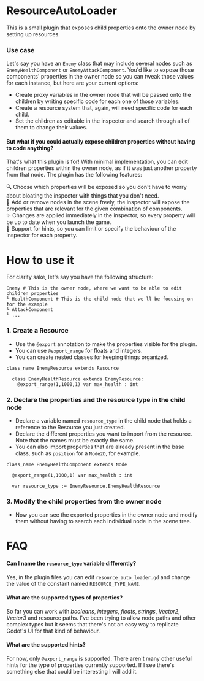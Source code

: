 # ResourceAutoLoader
This is a small plugin that exposes child properties onto the owner node by setting up resources.

### Use case
Let's say you have an `Enemy` class that may include several nodes such as `EnemyHealthComponent` or `EnemyAttackComponent`. You'd like to expose those components' properties in the owner node so you can tweak those values for each instance, but here are your current options:
- Create proxy variables in the owner node that will be passed onto the children by writing specific code for each one of those variables.
- Create a resource system that, again, will need specific code for each child.
- Set the children as editable in the inspector and search through all of them to change their values.

#### But what if you could actually expose children properties without having to code anything?
That's what this plugin is for! With minimal implementation, you can edit children properties within the owner node, as if it was just another property from that node. The plugin has the following features:

🔍 Choose which properties will be exposed so you don't have to worry about bloating the inspector with things that you don't need.<br>
🧩 Add or remove nodes in the scene freely, the inspector will expose the properties that are relevant for the given combination of components.<br>
✨ Changes are applied immediately in the inspector, so every property will be up to date when you launch the game.<br>
🚩 Support for hints, so you can limit or specify the behaviour of the inspector for each property.

# How to use it
For clarity sake, let's say you have the following structure:
```gdscript
Enemy # This is the owner node, where we want to be able to edit children properties
└ HealthComponent # This is the child node that we'll be focusing on for the example
└ AttackComponent
└ ...
```
### 1. Create a Resource
- Use the `@export` annotation to make the properties visible for the plugin.
- You can use `@export_range` for floats and integers.
- You can create nested classes for keeping things organized.

```gdscript
class_name EnemyResource extends Resource

  class EnemyHealthResource extends EnemyResource:
    @export_range(1,1000,1) var max_health : int
```

### 2. Declare the properties and the resource type in the child node
- Declare a variable named `resource_type` in the child node that holds a reference to the Resource you just created.
- Declare the different properties you want to import from the resource. Note that the names must be exactly the same.
- You can also import properties that are already present in the base class, such as `position` for a `Node2D`, for example.

```gdscript
class_name EnemyHealthComponent extends Node

  @export_range(1,1000,1) var max_health : int

  var resource_type := EnemyResource.EnemyHealthResource
```

### 3. Modify the child properties from the owner node
- Now you can see the exported properties in the owner node and modify them without having to search each individual node in the scene tree.

# FAQ
#### Can I name the `resource_type` variable differently?
Yes, in the plugin files you can edit `resource_auto_loader.gd` and change the value of the constant named `RESOURCE_TYPE_NAME`.
#### What are the supported types of properties?
So far you can work with _booleans_, _integers_, _floats_, _strings_, _Vector2_, _Vector3_ and resource paths. I've been trying to allow node paths and other complex types but it seems that there's not an easy way to replicate Godot's UI for that kind of behaviour.
#### What are the supported hints?
For now, only `@export_range` is supported. There aren't many other useful hints for the type of properties currently supported. If I see there's something else that could be interesting I will add it.
